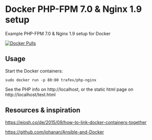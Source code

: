 Docker PHP-FPM 7.0 & Nginx 1.9 setup
====================================
Example PHP-FPM 7.0 & Nginx 1.9 setup for Docker


[![Docker Pulls](https://img.shields.io/docker/pulls/trafex/php-nginx.svg)](https://hub.docker.com/r/trafex/php-nginx/)


Usage
-----
Start the Docker containers:

    sudo docker run -p 80:80 trafex/php-nginx

See the PHP info on http://localhost, or the static html page on http://localhost/test.html

Resources & inspiration
-----------------------
https://ejosh.co/de/2015/09/how-to-link-docker-containers-together

https://github.com/johanan/Ansible-and-Docker
